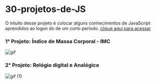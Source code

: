 # 30-projetos-de-JS

O intuito desse projeto é colocar alguns conhecimentos de JavaScript aprendidos ao logon do de um curto período.
[clique aqui para acessar](https://davi-alohadev.github.io/30-projetos-de-JS/)

### 1° Projeto: Índice de Massa Corporal - IMC

![gif](https://github.com/Davi-AlohaDev/30-projetos-de-JS/assets/127554027/7c0deb90-a274-4172-ae0b-b5079c97151d)

### 2° Projeto: Relógio digital e Analógico

![gif (1)](https://github.com/Davi-AlohaDev/30-projetos-de-JS/assets/127554027/361dc9c5-9b7f-4f8a-8782-ea17996c320e)
